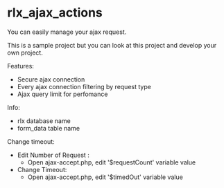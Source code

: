 # rlx_ajax_actions
You can easily manage your ajax request.

This is a sample project but you can look at this project and develop your own project.

Features:
  * Secure ajax connection
  * Every ajax connection filtering by request type
  * Ajax query limit for perfomance


Info:
  * rlx database name
  * form_data table name
 
Change timeout:
  * Edit Number of Request :
    - Open ajax-accept.php, edit '$requestCount' variable value
  * Change Timeout:
    - Open ajax-accept.php, edit '$timedOut' variable value
 
